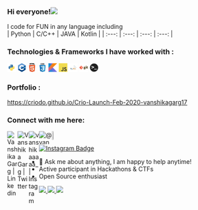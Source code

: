 ### Hi everyone!<img src="https://github.com/TheDudeThatCode/TheDudeThatCode/blob/master/Assets/Hi.gif" width="22px">

I code for FUN in any language including   
| Python | C/C++ | JAVA | Kotlin |
 | :---: | :---: | :---: | :---: | 
 

### Technologies & Frameworks I have worked with : 

<code><img height="20" src="https://raw.githubusercontent.com/github/explore/80688e429a7d4ef2fca1e82350fe8e3517d3494d/topics/python/python.png"></code>
<code><img height="20" src="https://raw.githubusercontent.com/github/explore/80688e429a7d4ef2fca1e82350fe8e3517d3494d/topics/cpp/cpp.png"></code>
<code><img height="20" src="https://raw.githubusercontent.com/github/explore/80688e429a7d4ef2fca1e82350fe8e3517d3494d/topics/html/html.png"></code>
<code><img height="20" src="https://raw.githubusercontent.com/github/explore/5c058a388828bb5fde0bcafd4bc867b5bb3f26f3/topics/css/css.png"></code>
<code><img height="20" src="https://raw.githubusercontent.com/github/explore/80688e429a7d4ef2fca1e82350fe8e3517d3494d/topics/kotlin/kotlin.png"></code>
<code><img height="20" src="https://raw.githubusercontent.com/github/explore/80688e429a7d4ef2fca1e82350fe8e3517d3494d/topics/javascript/javascript.png"></code>
<code><img height="20" src="https://raw.githubusercontent.com/github/explore/80688e429a7d4ef2fca1e82350fe8e3517d3494d/topics/mysql/mysql.png"></code>
<code><img height="20" src="https://raw.githubusercontent.com/github/explore/80688e429a7d4ef2fca1e82350fe8e3517d3494d/topics/git/git.png"></code>
<code><img height="20" src="https://raw.githubusercontent.com/github/explore/80688e429a7d4ef2fca1e82350fe8e3517d3494d/topics/terminal/terminal.png"></code>


### Portfolio : 
https://criodo.github.io/Crio-Launch-Feb-2020-vanshikagarg17



### Connect with me here:  


<a href="https://www.linkedin.com/in/vanshika-garg-9297a3188/">
    <img align="left" alt="Vanshika Garg | Linkedin" width="24px" src="https://github.com/TheDudeThatCode/TheDudeThatCode/blob/master/Assets/Linkedin.svg" />
  </a>
   <a href="https://twitter.com/vanshika_garg17?lang=en">
    <img align="left" alt="Vanshika Garg | Twitter" width="26px" src="https://github.com/TheDudeThatCode/TheDudeThatCode/blob/master/Assets/Twitter.svg" />
</a> 

  <a href="https://instagram.com/vanshikaaaaa_">
    <img align="left" alt="vanshikaaaaa_ | Instagram" width="24px" src="https://github.com/TheDudeThatCode/TheDudeThatCode/blob/master/Assets/Instagram.svg" />
  </a>



<a href="https://medium.com/@vanshikagarg17" target="blank"><img align="left" src="https://cdn.jsdelivr.net/npm/simple-icons@3.0.1/icons/medium.svg" alt="@vanshikagarg17" height="30" width="30" /></a>     

[<img align="left" src="https://img.icons8.com/color/48/000000/linkedin.png" width="4.0%" height="3.5%"/>](https://www.linkedin.com/in/vanshika-garg-9297a3188/) 

<br>

[![Instagram Badge](https://img.shields.io/badge/vanshikaaaaa_-blue?style=social&logo=Instagram&link=https://instagram.com/vanshikaaaaa_?igshid=k8l41dsudxvo)](https://instagram.com/vanshikaaaaa_?igshid=k8l41dsudxvo) 



- 💬 Ask me about anything, I am happy to help anytime!
- Active participant in Hackathons & CTFs
- Open Source enthusiast

<a href=https://github.com/TesseractCoding>
   <img src=https://img.shields.io/badge/TesseractCoding-Contributor-brightgreen>
</a>
<a href=https://github.com/codeforcauseorg>
   <img src=https://img.shields.io/badge/CodeforCause-Contributor-blue>
</a>
<a href=https://github.com/girlscriptindia>
   <img src=https://img.shields.io/badge/GirlScriptFoundation-Contributor-orange>
</a>

